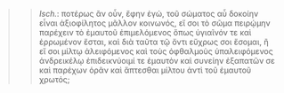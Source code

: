 

>>  *Isch.*: ποτέρως ἂν οὖν, ἔφην ἐγώ, τοῦ σώματος αὖ δοκοίην εἶναι ἀξιοφίλητος μᾶλλον κοινωνός, εἴ σοι τὸ σῶμα πειρῴμην παρέχειν τὸ ἐμαυτοῦ ἐπιμελόμενος ὅπως ὑγιαῖνόν τε καὶ ἐρρωμένον ἔσται, καὶ διὰ ταῦτα τῷ ὄντι εὔχρως σοι ἔσομαι, ἢ εἴ σοι μίλτῳ ἀλειφόμενος καὶ τοὺς ὀφθαλμοὺς ὑπαλειφόμενος ἀνδρεικέλῳ ἐπιδεικνύοιμί τε ἐμαυτὸν καὶ συνείην ἐξαπατῶν σε καὶ παρέχων ὁρᾶν καὶ ἅπτεσθαι μίλτου ἀντὶ τοῦ ἐμαυτοῦ χρωτός;